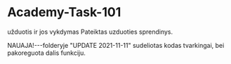 # Academy-Task-101
užduotis ir jos vykdymas
Pateiktas uzduoties sprendinys.

NAUAJA!---folderyje "UPDATE 2021-11-11" sudeliotas kodas tvarkingai, bei pakoreguota dalis funkciju.
